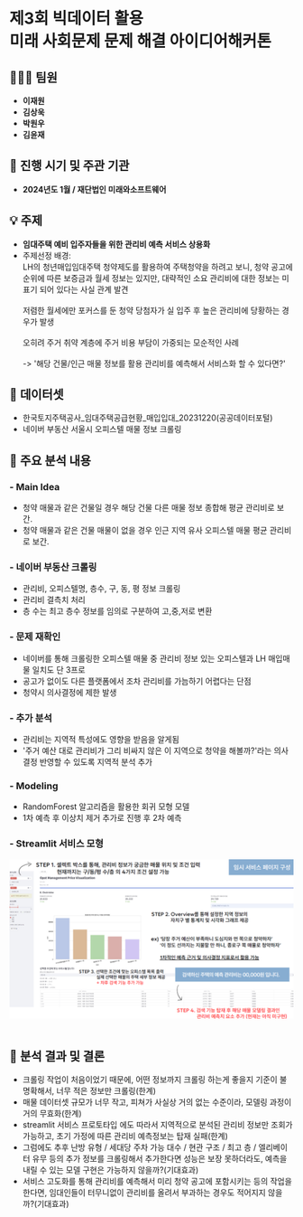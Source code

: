 #  **제3회 빅데이터 활용<br/>미래 사회문제 문제 해결 아이디어해커톤**

## 🧑‍🤝‍🧑 **팀원**
- **이재원**
- **김상욱**
- **박원우**
- **김윤재**

## 📅 **진행 시기 및 주관 기관**
- **2024년도 1월 / 재단법인 미래와소프트웨어**

## 💡 **주제**
- **임대주택 예비 입주자들을 위한 관리비 예측 서비스 상용화**
- 주제선정 배경:<br/>
  LH의 청년매입임대주택 청약제도를 활용하여 주택청약을 하려고 보니, 청약 공고에 순위에 따른 보증금과 월세 정보는 있지만, 대략적인 소요 관리비에 대한 정보는 미표기 되어 있다는 사실 관계 발견<br/><br/>
  저렴한 월세에만 포커스를 둔 청약 당첨자가 실 입주 후 높은 관리비에 당황하는 경우가 발생<br/><br/>
  오히려 주거 취약 계층에 주거 비용 부담이 가중되는 모순적인 사례<br/><br/>
  -> '해당 건물/인근 매물 정보를 활용 관리비를 예측해서 서비스화 할 수 있다면?'

##  📌 **데이터셋**
- 한국토지주택공사_임대주택공급현황_매입입대_20231220(공공데이터포털)
- 네이버 부동산 서울시 오피스텔 매물 정보 크롤링
  
## 📌 **주요 분석 내용**

### - **Main Idea**
- 청약 매물과 같은 건물일 경우 해당 건물 다른 매물 정보 종합해 평균 관리비로 보간.
- 청약 매물과 같은 건물 매물이 없을 경우 인근 지역 유사 오피스텔 매물 평균 관리비로 보간.
  
### - **네이버 부동산 크롤링**
- 관리비, 오피스텔명, 층수, 구, 동, 평 정보 크롤링
- 관리비 결측치 처리
- 층 수는 최고 층수 정보를 임의로 구분하여 고,중,저로 변환

### - **문제 재확인**
- 네이버를 통해 크롤링한 오피스텔 매물 중 관리비 정보 있는 오피스텔과 LH 매입매물 일치도 단 3프로
- 공고가 없이도 다른 플랫폼에서 조차 관리비를 가늠하기 어렵다는 단점
- 청약시 의사결정에 제한 발생

### - **추가 분석**
- 관리비는 지역적 특성에도 영향을 받음을 알게됨
- '주거 예산 대로 관리비가 그리 비싸지 않은 이 지역으로 청약을 해볼까?'라는 의사결정 반영할 수 있도록 지역적 분석 추가

### - **Modeling**
- RandomForest 알고리즘을 활용한 회귀 모형 모델
- 1차 예측 후 이상치 제거 추가로 진행 후 2차 예측

### - **Streamlit 서비스 모형**
<img src="interface.png" alt="스트림릿" width="600"/>

<br/>

<br/>

## 📝 **분석 결과 및 결론**
- 크롤링 작업이 처음이었기 때문에, 어떤 정보까지 크롤링 하는게 좋을지 기준이 불명확해서, 너무 적은 정보만 크롤링(한계)
- 매물 데이터셋 규모가 너무 작고, 피쳐가 사실상 거의 없는 수준이라, 모델링 과정이 거의 무효화(한계)
- streamlit 서비스 프로토타입 에도 따라서 지역적으로 분석된 관리비 정보만 조회가 가능하고, 초기 가정에 따른 관리비 예측정보는 탑재 실패(한계)
- 그럼에도 추후 난방 유형 / 세대당 주차 가능 대수 / 현관 구조 / 최고 층 / 엘리베이터 유무 등의 추가 정보를 크롤링해서 추가한다면 성능은 보장 못하더라도, 예측을 내릴 수 있는 모델 구현은 가능하지 않을까?(기대효과)
- 서비스 고도화를 통해 관리비를 예측해서 미리 청약 공고에 포함시키는 등의 작업을 한다면, 임대인들이 터무니없이 관리비를 올려서 부과하는 경우도 적어지지 않을까?(기대효과)
